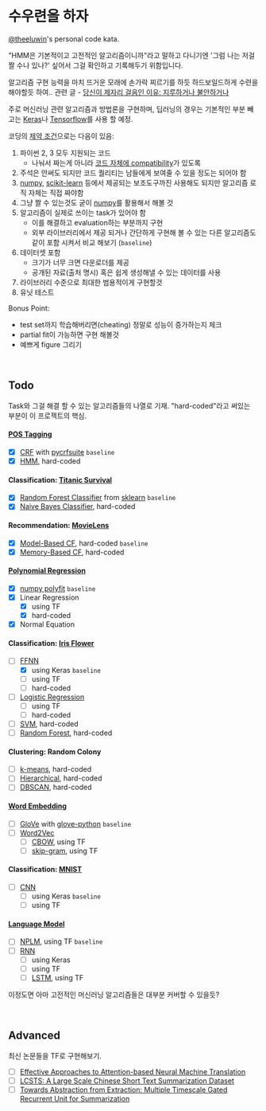 # 수우련을 하자

[@theeluwin](https://twitter.com/theeluwin)'s personal code kata.

"HMM은 기본적이고 고전적인 알고리즘이니까"라고 말하고 다니기엔 '그럼 나는 저걸 짤 수나 있나?' 싶어서 그걸 확인하고 기록해두기 위함입니다.

알고리즘 구현 능력을 마치 뜨거운 모래에 손가락 찌르기를 하듯 하드보일드하게 수련을 해야할듯 하여.. 관련 글 - [당신이 제자리 걸음인 이유: 지루하거나 불안하거나](http://egloos.zum.com/agile/v/5749946)

주로 머신러닝 관련 알고리즘과 방법론을 구현하며, 딥러닝의 경우는 기본적인 부분 빼고는 [Keras](https://keras.io/)나 [Tensorflow](https://www.tensorflow.org/)를 사용 할 예정.

코딩의 [제약 조건](https://namu.wiki/w/%EC%A0%9C%EC%95%BD%28%ED%97%8C%ED%84%B0X%ED%97%8C%ED%84%B0%29)으로는 다음이 있음:

1. 파이썬 2, 3 모두 지원되는 코드
	* 나눠서 짜는게 아니라 [코드 자체에 compatibility](http://python-future.org/compatible_idioms.html)가 있도록
2. 주석은 안써도 되지만 코드 퀄리티는 남들에게 보여줄 수 있을 정도는 되어야 함
3. [numpy](http://www.numpy.org/), [scikit-learn](http://scikit-learn.org/stable/) 등에서 제공되는 보조도구까진 사용해도 되지만 알고리즘 로직 자체는 직접 짜야함
4. 그냥 짤 수 있는것도 굳이 [numpy](http://www.numpy.org/)를 활용해서 해볼 것
5. 알고리즘이 실제로 쓰이는 task가 있어야 함
	* 이를 해결하고 evaluation하는 부분까지 구현
	* 외부 라이브러리에서 제공 되거나 간단하게 구현해 볼 수 있는 다른 알고리즘도 같이 포함 시켜서 비교 해보기 (`baseline`)
6. 데이터셋 포함
	* 크기가 너무 크면 다운로더를 제공
	* 공개된 자료(출처 명시) 혹은 쉽게 생성해낼 수 있는 데이터를 사용
7. 라이브러리 수준으로 최대한 범용적이게 구현할것
8. 유닛 테스트

Bonus Point:
* test set까지 학습해버리면(cheating) 정말로 성능이 증가하는지 체크
* partial fit이 가능하면 구현 해볼것
* 예쁘게 figure 그리기

<br />

## Todo

Task와 그걸 해결 할 수 있는 알고리즘들의 나열로 기재. "hard-coded"라고 써있는 부분이 이 프로젝트의 핵심.

#### [POS Tagging](https://en.wikipedia.org/wiki/Part-of-speech_tagging)

- [x] [CRF](https://en.wikipedia.org/wiki/Conditional_random_field) with [pycrfsuite](https://python-crfsuite.readthedocs.io/en/latest/) `baseline`
- [x] [HMM](https://en.wikipedia.org/wiki/Hidden_Markov_model), hard-coded

#### Classification: [Titanic Survival](https://www.kaggle.com/c/titanic)

- [x] [Random Forest Classifier](http://scikit-learn.org/stable/modules/generated/sklearn.ensemble.RandomForestClassifier.html) from [sklearn](http://scikit-learn.org/) `baseline`
- [x] [Naive Bayes Classifier](https://en.wikipedia.org/wiki/Naive_Bayes_classifier), hard-coded

#### Recommendation: [MovieLens](http://grouplens.org/datasets/movielens/)

- [x] [Model-Based CF](https://en.wikipedia.org/wiki/Collaborative_filtering#Model-based), hard-coded `baseline`
- [x] [Memory-Based CF](https://en.wikipedia.org/wiki/Collaborative_filtering#Memory-based), hard-coded

#### [Polynomial Regression](https://en.wikipedia.org/wiki/Polynomial_regression)

- [x] [numpy polyfit](http://docs.scipy.org/doc/numpy/reference/generated/numpy.polyfit.html) `baseline`
- [x] Linear Regression
	- [x] using TF
	- [x] hard-coded
- [x] Normal Equation

#### Classification: [Iris Flower](https://en.wikipedia.org/wiki/Iris_flower_data_set)

- [ ] [FFNN](https://en.wikipedia.org/wiki/Feedforward_neural_network)
	- [x] using Keras `baseline`
	- [ ] using TF
	- [ ] hard-coded
- [ ] [Logistic Regression](https://en.wikipedia.org/wiki/Logistic_regression)
	- [ ] using TF
	- [ ] hard-coded
- [ ] [SVM](https://en.wikipedia.org/wiki/Support_vector_machine), hard-coded
- [ ] [Random Forest](https://en.wikipedia.org/wiki/Random_forest), hard-coded

#### Clustering: Random Colony

- [ ] [k-means](https://en.wikipedia.org/wiki/K-means_clustering), hard-coded
- [ ] [Hierarchical](https://en.wikipedia.org/wiki/Hierarchical_clustering), hard-coded
- [ ] [DBSCAN](https://en.wikipedia.org/wiki/DBSCAN), hard-coded

#### [Word Embedding](https://en.wikipedia.org/wiki/Word_embedding)

- [ ] [GloVe](http://www.aclweb.org/anthology/D14-1162) with [glove-python](https://github.com/maciejkula/glove-python) `baseline`
- [ ] [Word2Vec](https://en.wikipedia.org/wiki/Word2vec)
	- [ ] [CBOW](https://en.wikipedia.org/wiki/Bag-of-words_model#CBOW), using TF
	- [ ] [skip-gram](https://en.wikipedia.org/wiki/N-gram#Skip-gram), using TF

#### Classification: [MNIST](http://yann.lecun.com/exdb/mnist/)

- [ ] [CNN](https://en.wikipedia.org/wiki/Convolutional_neural_network)
	- [ ] using Keras `baseline`
	- [ ] using TF

#### [Language Model](https://en.wikipedia.org/wiki/Language_model)

- [ ] [NPLM](http://www.jmlr.org/papers/v3/bengio03a.html), using TF `baseline`
- [ ] [RNN](https://en.wikipedia.org/wiki/Recurrent_neural_network)
    - [ ] using Keras
    - [ ] using TF
    - [ ] [LSTM](https://en.wikipedia.org/wiki/Long_short-term_memory), using TF

이정도면 아마 고전적인 머신러닝 알고리즘들은 대부분 커버할 수 있을듯?

<br />

## Advanced

최신 논문들을 TF로 구현해보기.

- [ ] [Effective Approaches to Attention-based Neural Machine Translation](http://arxiv.org/abs/1508.04025)
- [ ] [LCSTS: A Large Scale Chinese Short Text Summarization Dataset](http://arxiv.org/abs/1506.05865)
- [ ] [Towards Abstraction from Extraction: Multiple Timescale Gated Recurrent Unit for Summarization](http://arxiv.org/abs/1607.00718)
